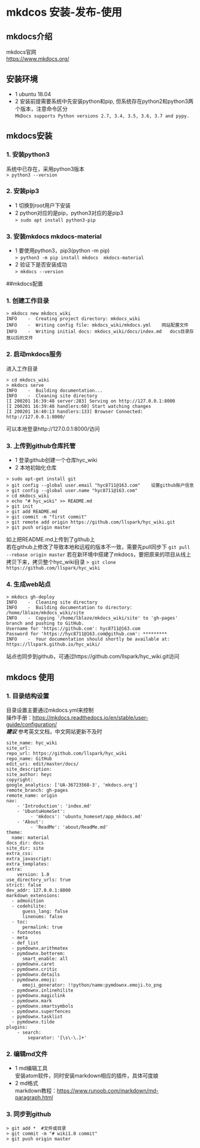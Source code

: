 # mkdcos 安装-发布-使用

## mkdocs介绍
mkdocs官网  
https://www.mkdocs.org/

## 安装环境
* 1 ubuntu 18.04
* 2 安装前提需要系统中先安装python和pip, 但系统存在python2和python3两个版本，注意命令区分  
``MkDocs supports Python versions 2.7, 3.4, 3.5, 3.6, 3.7 and pypy.``

## mkdocs安装
### 1. 安装python3
系统中已存在，采用python3版本  
``> python3 --version``
### 2. 安装pip3
* 1 切换到root用户下安装  
* 2 python对应的是pip，python3对应的是pip3  
``> sudo apt install python3-pip``

### 3. 安装mkdocs  mkdocs-material
* 1 要使用python3，pip3(python -m pip)  
``> python3 -m pip install mkdocs  mkdocs-material``
* 2 验证下是否安装成功  
``> mkdocs --version``

##mkdocs配置
### 1. 创建工作目录
```
> mkdocs new mkdocs_wiki
INFO    -  Creating project directory: mkdocs_wiki
INFO    -  Writing config file: mkdocs_wiki/mkdocs.yml    网站配置文件
INFO    -  Writing initial docs: mkdocs_wiki/docs/index.md   docs目录存放以后的文件
```

### 2. 启动mkdocs服务
进入工作目录  
```
> cd mkdocs_wiki  
> mkdocs serve
INFO    -  Building documentation...
INFO    -  Cleaning site directory
[I 200201 16:39:48 server:283] Serving on http://127.0.0.1:8000
[I 200201 16:39:48 handlers:60] Start watching changes
[I 200201 16:40:13 handlers:133] Browser Connected: http://127.0.0.1:8000/
```  
可以本地登录http://127.0.0.1:8000/访问

### 3. 上传到github仓库托管
* 1 登录github创建一个仓库hyc_wiki
* 2 本地初始化仓库
```
> sudo apt-get install git
> git config --global user.email "hyc8711@163.com"    设置github账户信息
> git config --global user.name "hyc8711@163.com"
> cd mkdocs_wiki
> echo "# hyc_wiki" >> README.md
> git init
> git add README.md
> git commit -m "first commit"
> git remote add origin https://github.com/llspark/hyc_wiki.git
> git push origin master
```  
如上把README.md上传到了github上  
若在github上修改了导致本地和远程的版本不一致，需要先pull同步下 
``git pull --rebase origin master``
若在新环境中搭建了mkdocs，要把原来的项目从线上拷贝下来，拷贝整个hyc_wiki目录
``> git clone  https://github.com/llspark/hyc_wiki``

### 4. 生成web站点
```
> mkdocs gh-deploy
INFO    -  Cleaning site directory
INFO    -  Building documentation to directory: /home/lblaze/mkdocs_wiki/site
INFO    -  Copying '/home/lblaze/mkdocs_wiki/site' to 'gh-pages' branch and pushing to GitHub.
Username for 'https://github.com': hyc8711@163.com
Password for 'https://hyc8711@163.com@github.com': *********
INFO    -  Your documentation should shortly be available at: https://llspark.github.io/hyc_wiki/
```
站点也同步到github，可通过https://github.com/llspark/hyc_wiki.git访问

## mkdocs 使用
### 1. 目录结构设置
目录设置主要通过mkdocs.yml来控制  
操作手册：https://mkdocs.readthedocs.io/en/stable/user-guide/configuration/  
***建议*** 参考英文文档，中文网站更新不及时
```
site_name: hyc_wiki
site_url:
repo_url: https://github.com/llspark/hyc_wiki
repo_name: GitHub
edit_uri: edit/master/docs/
site_description:
site_author: heyc
copyright:
google_analytics: ['UA-36723568-3', 'mkdocs.org']
remote_branch: gh-pages
remote_name: origin
nav:
    - 'Introduction': 'index.md'
    - 'UbuntuHomeSet':
         - 'mkdocs': 'ubuntu_homeset/app_mkdocs.md'
    - 'About':
         - 'ReadMe': 'about/ReadMe.md'
theme:
  name: material
docs_dir: docs
site_dir: site
extra_css:
extra_javascript:
extra_templates:
extra:
    version: 1.0
use_directory_urls: true
strict: false
dev_addr: 127.0.0.1:8000
markdown_extensions:
  - admonition
  - codehilite:
      guess_lang: false
      linenums: false
  - toc:
      permalink: true
  - footnotes
  - meta
  - def_list
  - pymdownx.arithmatex
  - pymdownx.betterem:
      smart_enable: all
  - pymdownx.caret
  - pymdownx.critic
  - pymdownx.details
  - pymdownx.emoji:
      emoji_generator: !!python/name:pymdownx.emoji.to_png
  - pymdownx.inlinehilite
  - pymdownx.magiclink
  - pymdownx.mark
  - pymdownx.smartsymbols
  - pymdownx.superfences
  - pymdownx.tasklist
  - pymdownx.tilde
plugins:
    - search:
        separator: '[\s\-\.]+'
```
### 2. 编辑md文件
* 1 md编辑工具  
安装atom软件，同时安装markdown相应的插件，具体可度娘
* 2 md格式  
markdown教程：https://www.runoob.com/markdown/md-paragraph.html
### 3. 同步到github
```
> git add *  #文件或目录
> git commit -m "# wiki1.0 commit"
> git push origin master
```
